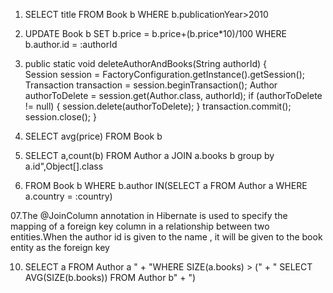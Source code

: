 01. SELECT title FROM Book b WHERE b.publicationYear>2010
02. UPDATE Book b SET b.price = b.price+(b.price*10)/100 WHERE b.author.id = :authorId
03. public static void deleteAuthorAndBooks(String authorId) {  
        Session session = FactoryConfiguration.getInstance().getSession();
        Transaction transaction = session.beginTransaction();
         Author authorToDelete = session.get(Author.class, authorId);
         if (authorToDelete != null) {
         session.delete(authorToDelete);
        }
         transaction.commit();
        session.close();
}
04. SELECT avg(price) FROM Book b
05. SELECT a,count(b) FROM Author a JOIN a.books b group by a.id",Object[].class

06. FROM Book b WHERE b.author IN(SELECT a FROM Author a WHERE a.country = :country)
    
07.The @JoinColumn annotation in Hibernate is used to specify the mapping of a foreign key column in a relationship between two entities.When the author id is given to the name , it will be given to the book entity as the foreign key

10. SELECT a FROM Author a " + "WHERE SIZE(a.books) > (" + "   SELECT AVG(SIZE(b.books)) FROM Author b" + ")
